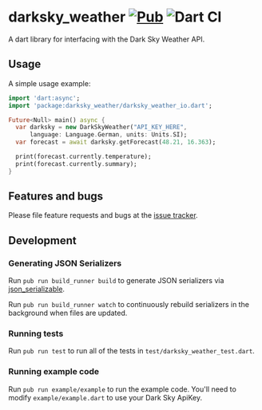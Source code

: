 # darksky_weather [![Pub](https://img.shields.io/pub/v/darksky_weather.svg)](https://pub.dartlang.org/packages/darksky_weather) ![Dart CI](https://github.com/rinukkusu/darksky-weather-dart/workflows/Dart%20CI/badge.svg)

A dart library for interfacing with the Dark Sky Weather API.

## Usage

A simple usage example:

```dart
import 'dart:async';
import 'package:darksky_weather/darksky_weather_io.dart';

Future<Null> main() async {
  var darksky = new DarkSkyWeather("API_KEY_HERE",
      language: Language.German, units: Units.SI);
  var forecast = await darksky.getForecast(48.21, 16.363);

  print(forecast.currently.temperature);
  print(forecast.currently.summary);
}
```

## Features and bugs

Please file feature requests and bugs at the [issue tracker][tracker].

## Development

### Generating JSON Serializers
Run `pub run build_runner build` to generate JSON serializers via [json_serializable][].

Run `pub run build_runner watch` to continuously rebuild serializers in the background when files are updated.

### Running tests
Run `pub run test` to run all of the tests in `test/darksky_weather_test.dart`.

### Running example code
Run `pub run example/example` to run the example code. You'll need to modify `example/example.dart` to use your Dark Sky ApiKey.


[tracker]: https://github.com/rinukkusu/darksky-weather-dart/issues
[json_serializable]: https://pub.dartlang.org/packages/json_serializable
